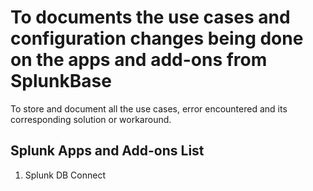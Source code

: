 # To documents the use cases and configuration changes being done on the apps and add-ons from SplunkBase

To store and document all the use cases, error encountered and its corresponding solution or workaround.

## Splunk Apps and Add-ons List

1. Splunk DB Connect
